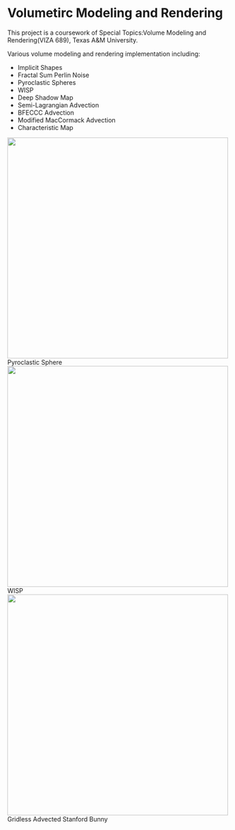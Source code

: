 # Volumetirc Modeling and Rendering

This project is a coursework of Special Topics:Volume Modeling and Rendering(VIZA 689), Texas A&M University.


Various volume modeling and rendering implementation including:

- Implicit Shapes
- Fractal Sum Perlin Noise
- Pyroclastic Spheres
- WISP
- Deep Shadow Map
- Semi-Lagrangian Advection
- BFECCC Advection
- Modified MacCormack Advection
- Characteristic Map
<img src="https://user-images.githubusercontent.com/44325719/47470241-86d0da00-d7ca-11e8-8e93-db9a780869a9.jpg" width="500">
Pyroclastic Sphere
<img src="https://user-images.githubusercontent.com/44325719/48664379-5eec3380-ea63-11e8-839e-26bf265decd6.jpg" width="500">
WISP
<img src="https://user-images.githubusercontent.com/44325719/48664459-55170000-ea64-11e8-9dc2-6876635dbde7.jpg" width="500">
Gridless Advected Stanford Bunny


